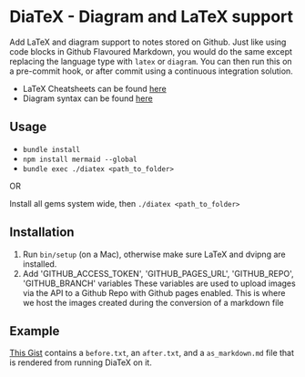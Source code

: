 # DiaTeX - Diagram and LaTeX support 

Add LaTeX and diagram support to notes stored on Github.
Just like using code blocks in Github Flavoured Markdown, you would do the same except replacing the language type
with `latex` or `diagram`. You can then run this on a pre-commit hook, or after commit using a continuous integration
solution.

- LaTeX Cheatsheets can be found [here](https://wch.github.io/latexsheet/)
- Diagram syntax can be found [here](https://knsv.github.io/mermaid/)

Usage
---

- `bundle install`
- `npm install mermaid --global`
- `bundle exec ./diatex <path_to_folder>`

OR

Install all gems system wide, then `./diatex <path_to_folder>`

Installation
---

1. Run `bin/setup` (on a Mac), otherwise make sure LaTeX and dvipng are installed.
2. Add 'GITHUB_ACCESS_TOKEN', 'GITHUB_PAGES_URL', 'GITHUB_REPO', 'GITHUB_BRANCH' variables
   These variables are used to upload images via the API to a Github Repo with Github pages enabled.
   This is where we host the images created during the conversion of a markdown file

Example
---
[This Gist](https://gist.github.com/jules2689/a6c812caac02c5c2956a70ef7e2a29c8) contains a `before.txt`, an `after.txt`, and a `as_markdown.md` file that is rendered from running DiaTeX on it.
